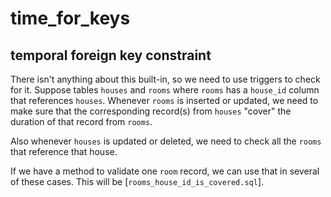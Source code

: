time\_for\_keys
===============

temporal foreign key constraint
-------------------------------

There isn't anything about this built-in, so we need to use triggers to check for it.
Suppose tables `houses` and `rooms` where `rooms` has a `house_id` column that references `houses`.
Whenever `rooms` is inserted or updated,
we need to make sure that the corresponding record(s) from `houses` "cover" the duration of that record from `rooms`.

Also whenever `houses` is updated or deleted, we need to check all the `rooms` that reference that house.

If we have a method to validate one `room` record, we can use that in several of these cases.
This will be [`rooms_house_id_is_covered.sql`].
